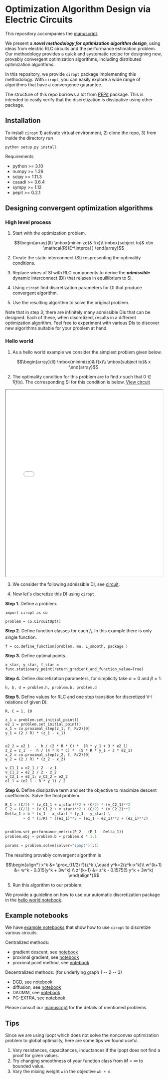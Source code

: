 

# Optimization Algorithm Design via Electric Circuits
 
This repository accompanies the [manuscript](XXX).

We present a ***novel methodology for optimization algorithm design***, 
using ideas from electric RLC circuits and the performance estimation problem. 
Our methodology provides a quick and systematic recipe for designing new, provably convergent optimization algorithms, including distributed optimization algorithms. 

In this repository, we provide `ciropt` package implementing this methodology.
With `ciropt`, you can easily explore a wide range of algorithms that have a convergence guarantee.

The structure of this repo borrows a lot from [PEPit](https://pepit.readthedocs.io/en/latest/quickstart.html) package.
This is intended to easily verify that the discretization is dissipative
using other package. 

## Installation
To install `ciropt` 1) activate virtual environment, 2) clone the repo, 3) from inside the directory run 
```python3
python setup.py install
```
Requirements
* python >= 3.10
* numpy >= 1.26
* scipy >= 1.11.3
* casadi >= 3.6.4
* sympy >= 1.12
* pepit >= 0.2.1


## Designing convergent optimization algorithms 

### High level process
1. Start with the optimization problem. 
```math
\begin{array}{ll}
\mbox{minimize}& f(x)\\
    \mbox{subject to}& x\in \mathcal{R}(E^\intercal )
\end{array}
```

2. Create the static interconnect (SI) respresenting the optimality conditions.

3. Replace wires of SI with RLC components to derive the ***admissible*** dynamic interconnect (DI) that relaxes in equillibrium to SI.

4. Using `ciropt` find discretization parameters for DI that produce convergent algorithm.

5. Use the resulting algorithm to solve the original problem. 

Note that in step 3, there are infinitely many admissible DIs that can be designed. 
Each of these, when discretized, results in a different optimization algorithm. 
Feel free to experiment with various DIs to discover new algorithms suitable for your problem at hand.


### Hello world

1. As a hello world example we consider the simplest problem given below.
```math
\begin{array}{ll}
\mbox{minimize}& f(x)\\
    \mbox{subject to}& x
\end{array}
```
2. The optimality condition for this problem are to find $x$ such that
$0 \in \nabla f(x)$. The corresponding SI for this condition is below.
[View circuit](examples/figures/hello_world_si.pdf)
<iframe src="assets/tikz_drawing.pdf" width="100%" height="600px">
    This browser does not support PDFs. Please download the PDF to view it: <a href="examples/figures/hello_world_si.pdf">Download PDF</a>.
</iframe>

3. We consider the following admissible DI, see [circuit](examples/figures/hello_world_di.pdf).

4. Now let's discretize this DI using `ciropt`.


**Step 1.** Define a problem.
```python3
import ciropt as co

problem = co.CircuitOpt()
```


**Step 2.** Define function classes for each $f_i$. In this example there is only single function.
```python3
f = co.define_function(problem, mu, L_smooth, package )
```

**Step 3.** Define optimal points.
```python3
x_star, y_star, f_star = func.stationary_point(return_gradient_and_function_value=True)
```

**Step 4.** Define discretization parameters, for simplicity take $\alpha=0$ and $\beta=1$.
```python3
h, b, d = problem.h, problem.b, problem.d
```

**Step 5.** Define values for RLC
and one step transition for discretized V-I relations
of given DI.
```python3
R, C = 1, 10

z_1 = problem.set_initial_point()
e2_1 = problem.set_initial_point()
x_1 = co.proximal_step(z_1, f, R/2)[0]
y_1 = (2 / R) * (z_1 - x_1)


e2_2 = e2_1  -  h / (2 * R * C) *  (R * y_1 + 3 * e2_1)  
z_2 = z_1  -  h / (4 * R * C) *  (5 * R * y_1 + 3 * e2_1)
x_2 = co.proximal_step(z_2, f, R/2)[0]
y_2 = (2 / R) * (z_2 - x_2)

v_C1_1 = e2_1 / 2 - z_1
v_C1_2 = e2_2 / 2 - z_2
v_C2_1 = e2_1; v_C2_2 = e2_2 
e1_1 = (e2_1 - R * y_1) / 2
```

**Step 6.** Define dissipative term and set the objective to maximize descent coefficients.
Solve the final problem.

```python
E_1 = (C/2) * (v_C1_1 + x_star)**2 + (C/2) * (v_C2_1)**2
E_2 = (C/2) * (v_C1_2 + x_star)**2 + (C/2) * (v_C2_2)**2
Delta_1 = b * (x_1 - x_star) * (y_1 - y_star) \
        + d * (1/R) * ((e1_1)**2 + (e1_1 - e2_1)**2 + (e2_1)**2)


problem.set_performance_metric(E_2 - (E_1 - Delta_1))
problem.obj = problem.b + problem.d * 1.1

params = problem.solve(solver="ipopt")[:1]
``` 



The resulting provably convergent algorithm is 
```math
\begin{align*}
x^k &= \prox_{(1/2) f}(z^k ),\quad  y^k=2(z^k-x^k)\\
w^{k+1} &= w^k - 0.315(y^k + 3w^k) \\
z^{k+1} &= z^k - 0.1575(5 y^k + 3w^k)
\end{align*}
```

5. Run this algorithm to our problem. 



We provide a guideline on how to use our automatic discretization package in the 
[hello world notebook](https://github.com/cvxgrp/mlr_fitting/tree/main/examples/hello_world.ipynb). 


## Example notebooks
We have [example notebooks](https://github.com/cvxgrp/optimization_via_circuits/tree/main/examples) 
that show how to use `ciropt` to discretize various circuits.

Centralized methods:
* gradient descent, see [notebook](x) 
* proximal gradient, see [notebook](x)  
* proximal point method, see [notebook](x)           

Decentralized methods: (for underlying graph 1 -- 2 -- 3)
* DGD, see [notebook](https://github.com/cvxgrp/optimization_via_circuits/blob/main/examples/dgd.ipynb) 
* diffusion, see [notebook](https://github.com/cvxgrp/optimization_via_circuits/blob/main/examples/diffusion.ipynb) 
* DADMM, see [notebook](https://github.com/cvxgrp/optimization_via_circuits/blob/main/examples/decentralized_admm_line3.ipynb) 
* PG-EXTRA, see [notebook](https://github.com/cvxgrp/optimization_via_circuits/blob/main/examples/pg_extra_line3.ipynb) 

Please consult our [manuscript](XXX) for the details of mentioned problems. 


## Tips
Since we are using Ipopt which does not solve the nonconvex optimization problem to global optimality, here are some tips we found useful.
1. Vary resistances, capacitances, inductances if the Ipopt does not find a proof for given values. 
2. Try changing smoothness of your function class from $M=\infty$ to bounded value.
3. Vary the mixing weight `w` in the objective `wb + d`.